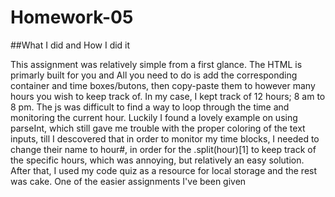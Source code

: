 # Homework-05

##What I did and How I did it

This assignment was relatively simple from a first glance. The HTML is primarly built for you and All you need to do is add the corresponding container and time boxes/butons, then copy-paste them to however many hours you wish to keep track of. In my case, I kept track of 12 hours; 8 am to 8 pm. The js was difficult to find a way to loop through the time and monitoring the current hour. Luckily I found a lovely example on using parseInt, which still gave me trouble with the proper coloring of the text inputs, till I descovered that in order to monitor my time blocks, I needed to change their name to hour#, in order for the .split(hour)[1] to keep track of the specific hours, which was annoying, but relatively an easy solution. After that, I used my code quiz as a resource for local storage and the rest was cake. One of the easier assignments I've been given
